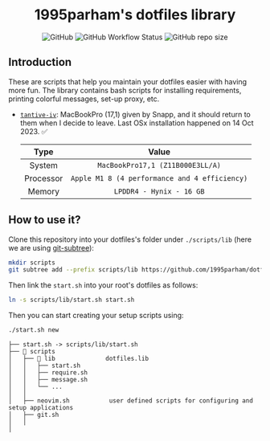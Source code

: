 <h1 align="center">1995parham's dotfiles library</h1>

<p align="center">
     <img alt="GitHub" src="https://img.shields.io/github/license/1995parham/dotfiles.lib?logo=gnu&style=for-the-badge">
     <img alt="GitHub Workflow Status" src="https://img.shields.io/github/actions/workflow/status/1995parham/dotfiles.lib/sh-lint.yaml?logo=github&style=for-the-badge&label=lint">
     <img alt="GitHub repo size" src="https://img.shields.io/github/repo-size/1995parham/dotfiles.lib?style=for-the-badge">
</p>

## Introduction

These are scripts that help you maintain your dotfiles easier with having more fun.
The library contains bash scripts for installing requirements, printing colorful messages, set-up proxy, etc.

- [`tantive-iv`](https://en.wikipedia.org/wiki/Tantive_IV): MacBookPro (17,1) given by Snapp, and it should
  return to them when I decide to leave. Last OSx installation happened on 14 Oct 2023. ✅

  |   Type    |                     Value                     |
  | :-------: | :-------------------------------------------: |
  |  System   |       `MacBookPro17,1 (Z11B000E3LL/A)`        |
  | Processor | `Apple M1 8 (4 performance and 4 efficiency)` |
  |  Memory   |           `LPDDR4 - Hynix - 16 GB`            |

## How to use it?

Clone this repository into your dotfiles's folder under `./scripts/lib`
(here we are using [git-subtree](https://www.atlassian.com/git/tutorials/git-subtree)):

```bash
mkdir scripts
git subtree add --prefix scripts/lib https://github.com/1995parham/dotfiles.lib.git main --squash
```

Then link the `start.sh` into your root's dotfiles as follows:

```bash
ln -s scripts/lib/start.sh start.sh
```

Then you can start creating your setup scripts using:

```bash
./start.sh new
```

```text
├── start.sh -> scripts/lib/start.sh
├── 📂 scripts
│   ├── 📂 lib              dotfiles.lib
│   │   ├── start.sh
│   │   ├── require.sh
│   │   ├── message.sh
│   │   └── ...
│   │
│   ├── neovim.sh           user defined scripts for configuring and setup applications
│   ├── git.sh
│   │
│
```
